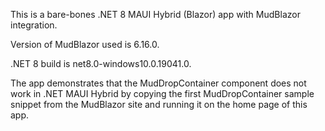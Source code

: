 This is a bare-bones .NET 8 MAUI Hybrid (Blazor) app with MudBlazor integration.

Version of MudBlazor used is 6.16.0.

.NET 8 build is net8.0-windows10.0.19041.0.

The app demonstrates that the MudDropContainer component does not work in .NET MAUI Hybrid by copying the first MudDropContainer sample snippet from the MudBlazor site and running it on the home page of this app.
